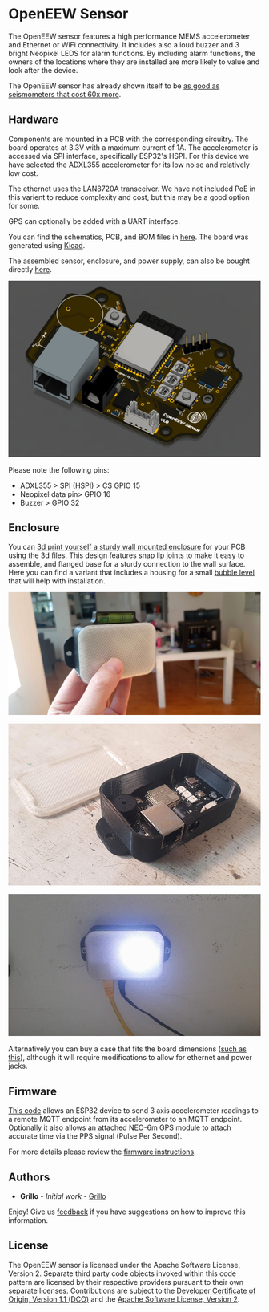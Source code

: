 # OpenEEW Sensor
The OpenEEW sensor features a high performance MEMS accelerometer and Ethernet or WiFi connectivity. It includes also a loud buzzer and 3 bright Neopixel LEDS for alarm functions. By including alarm functions, the owners of the locations where they are installed are more likely to value and look after the device.

The OpenEEW sensor has already shown itself to be [as good as seismometers that cost 60x more](https://openeew.com/blog/sensor-benchmark).

## Hardware

Components are mounted in a PCB with the corresponding circuitry. The board operates at 3.3V with a maximum current of 1A. The accelerometer is accessed via SPI interface, specifically ESP32's HSPI. For this device we have selected the ADXL355 accelerometer for its low noise and relatively low cost.

The ethernet uses the LAN8720A transceiver. We have not included PoE in this varient to reduce complexity and cost, but this may be a good option for some.

GPS can optionally be added with a UART interface.

You can find the schematics, PCB, and BOM files in [here](/pcb). The board was generated using [Kicad](https://kicad-pcb.org/).

The assembled sensor, enclosure, and power supply, can also be bought directly [here](https://grillo.io/buy-sensor/).

![PCB](images/pcb-openeew.PNG)

Please note the following pins:
- ADXL355 > SPI (HSPI) > CS GPIO 15
- Neopixel data pin> GPIO 16
- Buzzer > GPIO 32

## Enclosure

You can [3d print yourself a sturdy wall mounted enclosure](/enclosure/) for your PCB using the 3d files. This design features snap lip joints to make it easy to assemble, and flanged base for a sturdy connection to the wall surface. Here you can find a variant that includes a housing for a small [bubble level](https://www.aliexpress.com/item/33023021109.html?spm=a2g0o.productlist.0.0.40315dfczmp3OU&algo_pvid=bdb50c5f-6bba-4c9a-ac95-6905622008cf&algo_expid=bdb50c5f-6bba-4c9a-ac95-6905622008cf-27&btsid=0ab6fb8315990954564341733e9ba2&ws_ab_test=searchweb0_0,searchweb201602_,searchweb201603_) that will help with installation.

![3d printed case v1.0](/images/sensor-bubble-level.jpg)

![3d printed case v1.0](/images/sensor-case-open.jpg)

![3d printed case v1.0](/images/animated-box.gif)


Alternatively you can buy a case that fits the board dimensions ([such as this](https://www.aliexpress.com/item/4000337012320.html?spm=a2g0o.detail.1000014.19.36fa34d16GPRAR&gps-id=pcDetailBottomMoreOtherSeller&scm=1007.14976.157518.0&scm_id=1007.14976.157518.0&scm-url=1007.14976.157518.0&pvid=d8255fa0-4728-41cd-be64-fe030910cf37&_t=gps-id:pcDetailBottomMoreOtherSeller,scm-url:1007.14976.157518.0,pvid:d8255fa0-4728-41cd-be64-fe030910cf37,tpp_buckets:668%230%23131923%2312_668%23808%236395%23432_668%23888%233325%233_4976%230%23157518%230_4976%232711%237538%23458_4976%233223%2310328%231_4976%233104%239653%235_4976%233141%239887%239_668%232846%238107%2326_668%232717%237564%23644_668%233164%239976%23121)), although it will require modifications to allow for ethernet and power jacks.

## Firmware
[This code](https://github.com/openeew/openeew-sensor/tree/master/firmware) allows an ESP32 device to send 3 axis accelerometer readings to a remote MQTT endpoint from its accelerometer to an MQTT endpoint. Optionally it also allows an attached NEO-6m GPS module to attach accurate time via the PPS signal (Pulse Per Second).

For more details please review the [firmware instructions](https://github.com/openeew/openeew-sensor/blob/master/firmware/README.md).



## Authors

- **Grillo** - _Initial work_ - [Grillo](https://grillo.io)

Enjoy! Give us [feedback](https://github.com/openeew/openeew-sensor/issues) if you have suggestions on how to improve this information.

## License

The OpenEEW sensor is licensed under the Apache Software License, Version 2. Separate third party code objects invoked within this code pattern are licensed by their respective providers pursuant to their own separate licenses. Contributions are subject to the [Developer Certificate of Origin, Version 1.1 (DCO)](https://developercertificate.org/) and the [Apache Software License, Version 2](http://www.apache.org/licenses/LICENSE-2.0.txt).
